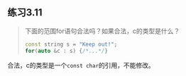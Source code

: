 ## 练习3.11

> 下面的范围for语句合法吗？如果合法，c的类型是什么？
>
> ```cpp
> const string s = "Keep out!";
> for(auto &c : s) {/*...*/}
> ```

合法，c的类型是一个`const char`的引用，不能修改。